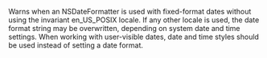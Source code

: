 Warns when an NSDateFormatter is used with fixed-format dates without using the invariant en_US_POSIX locale. If any other locale is used, the date format string may be overwritten, depending on system date and time settings. When working with user-visible dates, date and time styles should be used instead of setting a date format.
